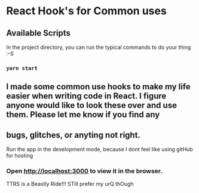 # React Hook's for Common uses

## Available Scripts

In the project directory, you can run the typical commands to do your thing :-S

### `yarn start`

##  I made some common use hooks to make my life easier when writing code in React. I figure anyone would like to look these over and use them. Please let me know if you find any 
##  bugs, glitches, or anyting not right.

Run the app in the development mode, because I dont feel like using gitHub for hosting
###  Open [http://localhost:3000](http://localhost:3000) to view it in the browser.

TTRS is a Beastly Ride!!! STill prefer my urQ thOugh



